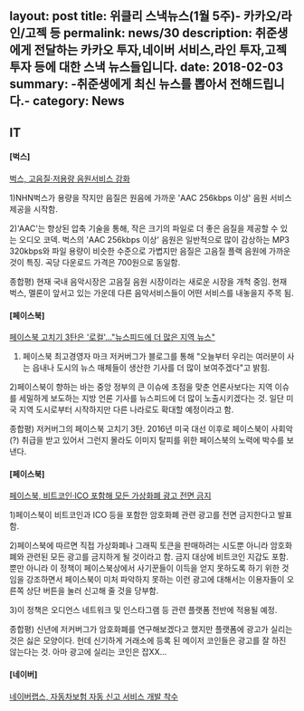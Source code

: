 layout:     post
title:      위클리 스낵뉴스(1월 5주)- 카카오/라인/고젝 등
permalink: news/30
description: 취준생에게 전달하는 카카오 투자,네이버 서비스,라인 투자,고젝 투자 등에 대한 스낵 뉴스들입니다.
date:       2018-02-03
summary:    -취준생에게 최신 뉴스를 뽑아서 전해드립니다.-
category: 	News
---

## IT

#### [벅스]

[벅스, 고음질·저용량 음원서비스 강화](http://www.fnnews.com/news/201801261727370238)

1)NHN벅스가 용량을 작지만 음질은 원음에 가까운 'AAC 256kbps 이상' 음원 서비스 제공을 시작함.

2)'AAC'는 향상된 압축 기술을 통해, 작은 크기의 파일로 더 좋은 음질을 제공할 수 있는 오디오 코덱. 벅스의 'AAC 256kbps 이상' 음원은 일반적으로 많이 감상하는 MP3 320kbps와 파일 용량이 비슷한 수준으로 가볍지만 음질은 고음질 플랙 음원에 가까운 것이 특징. 곡당 다운로드 가격은 700원으로 동일함.

종합평) 현재 국내 음악시장은 고음질 음원 시장이라는 새로운 시장을 개척 중임. 현재 벅스, 멜론이 앞서고 있는 가운데 다른 음악서비스들이 어떤 서비스를 내놓을지 주목 됨.


#### [페이스북]

[페이스북 고치기 3탄은 '로컬'…"뉴스피드에 더 많은 지역 뉴스"](http://news.naver.com/main/read.nhn?mode=LSD&mid=shm&sid1=105&oid=001&aid=0009845454)

1) 페이스북 최고경영자 마크 저커버그가 블로그를 통해 "오늘부터 우리는 여러분이 사는 읍내나 도시의 뉴스 매체들이 생산한 기사를 더 많이 보여주겠다"고 밝힘.

2)페이스북이 향하는 바는 중앙 정부의 큰 이슈에 초점을 맞춘 언론사보다는 지역 이슈를 세밀하게 보도하는 지방 언론 기사를 뉴스피드에 더 많이 노출시키겠다는 것. 일단 미국 지역 도시로부터 시작하지만 다른 나라로도 확대할 예정이라고 함.

종합평) 저커버그의 페이스북 고치기 3탄. 2016년 미국 대선 이후로 페이스북이 사회악(?) 취급을 받고 있어서 그런지 몰라도 이미지 탈피를 위한 페이스북의 노력에 박수를 보낸다.

#### [페이스북]


[페이스북, 비트코인·ICO 포함해 모든 가상화폐 광고 전면 금지](http://www.yonhapnews.co.kr/bulletin/2018/01/31/0200000000AKR20180131014600091.HTML?input=1195m)

1)페이스북이 비트코인과 ICO 등을 포함한 암호화폐 관련 광고를 전면 금지한다고 발표 함.

2)페이스북에 따르면 직접 가상화폐나 그래픽 토큰을 판매하려는 시도뿐 아니라 암호화폐와 관련된 모든 광고를 금지하게 될 것이라고 함. 금지 대상에 비트코인 지갑도 포함. 뿐만 아니라 이 정책이 페이스북상에서 사기꾼들이 이득을 얻지 못하도록 하기 위한 것임을 강조하면서 페이스북이 미처 파악하지 못하는 이런 광고에 대해서는 이용자들이 오른쪽 상단 버튼을 눌러 신고해 줄 것을 당부함. 

3)이 정책은 오디언스 네트워크 및 인스타그램 등 관련 플랫폼 전반에 적용될 예정.

종합평) 신년에 저커버그가 암호화폐를 연구해보겠다고 했지만 플랫폼에 광고가 실리는 것은 싫은 모양이다. 헌데 신기하게 거래소에 등록 된 메이저 코인들은 광고를 잘 하진 않는다는 것. 아마 광고에 실리는 코인은 잡XX...

#### [네이버]

[네이버랩스, 자동차보험 자동 신고 서비스 개발 착수](http://news.naver.com/main/read.nhn?mode=LSD&sid1=105&oid=011&aid=0003209051)

